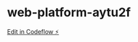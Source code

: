 # web-platform-aytu2f

[Edit in Codeflow ⚡️](https://stackblitz.com/~/github.com/athithyaramaa1/web-platform-aytu2f)